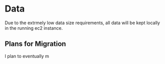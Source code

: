 # Data
Due to the extrmely low data size requirements, all data will be kept locally in the running ec2 instance. 

## Plans for Migration
I plan to eventually m
